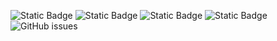 ![Static Badge](https://img.shields.io/badge/blacklists-60-000000) ![Static Badge](https://img.shields.io/badge/blacklisted-2774835-cc0000) ![Static Badge](https://img.shields.io/badge/whitelisted-2245-00CC00) ![Static Badge](https://img.shields.io/badge/streaming_blacklist-28107-000000) ![GitHub issues](https://img.shields.io/github/issues/fabriziosalmi/blacklists)
